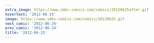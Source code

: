 ```yaml
---
extra_image: https://www.smbc-comics.com/comics/20120625after.gif
hovertext: '2012-06-25'
image: https://www.smbc-comics.com/comics/20120625.gif
next_comic: '2012-06-26'
prev_comic: '2012-06-24'
title: '2012-06-25'
---
```


